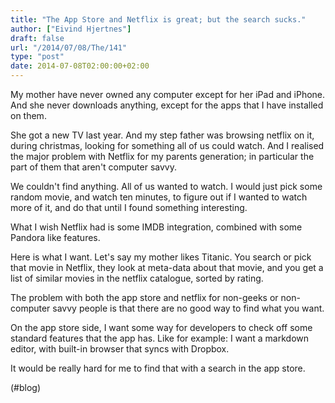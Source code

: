 ```yaml
---
title: "The App Store and Netflix is great; but the search sucks."
author: ["Eivind Hjertnes"]
draft: false
url: "/2014/07/08/The/141"
type: "post"
date: 2014-07-08T02:00:00+02:00
---
```


My mother have never owned any computer except for her iPad and iPhone.
And she never downloads anything, except for the apps that I have
installed on them.

She got a new TV last year. And my step father was browsing netflix on
it, during christmas, looking for something all of us could watch. And I
realised the major problem with Netflix for my parents generation; in
particular the part of them that aren't computer savvy.

We couldn't find anything. All of us wanted to watch. I would just pick
some random movie, and watch ten minutes, to figure out if I wanted to
watch more of it, and do that until I found something interesting.

What I wish Netflix had is some IMDB integration, combined with some
Pandora like features.

Here is what I want. Let's say my mother likes Titanic. You search or
pick that movie in Netflix, they look at meta-data about that movie, and
you get a list of similar movies in the netflix catalogue, sorted by
rating.

The problem with both the app store and netflix for non-geeks or
non-computer savvy people is that there are no good way to find what you
want.

On the app store side, I want some way for developers to check off some
standard features that the app has. Like for example: I want a markdown
editor, with built-in browser that syncs with Dropbox.

It would be really hard for me to find that with a search in the app
store.

(#blog)
